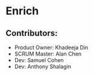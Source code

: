 # Enrich
## Contributors:

- Product Owner: Khadeeja Din
- SCRUM Master: Alan Chen
- Dev: Samuel Cohen
- Dev: Anthony Shalagin